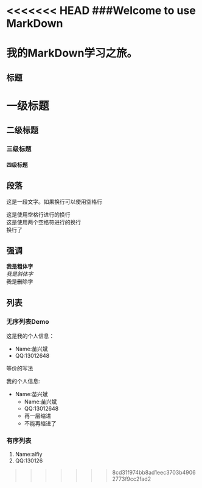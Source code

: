 <<<<<<< HEAD
###Welcome to use MarkDown
=======
# 我的MarkDown学习之旅。  

## 标题

# 一级标题
## 二级标题
### 三级标题  
#### 四级标题  


## 段落
 这是一段文字。如果换行可以使用空格行
 
 这是使用空格行进行的换行  
 这是使用两个空格符进行的换行  
 换行了
 
## 强调
**我是粗体字**  
*我是斜体字*  
~~我是删除字~~

## 列表

### 无序列表Demo

这是我的个人信息：  
* Name:苗兴斌  
* QQ:13012648  

等价的写法

我的个人信息:  
- Name:苗兴斌  
  - Name:苗兴斌  
  - QQ:13012648  
   - 再一层缩进  
    - 不能再缩进了  
    
### 有序列表
1. Name:alfiy  
2. QQ:130126

   
>>>>>>> 8cd31f974bb8ad1eec3703b49062773f9cc2fad2
